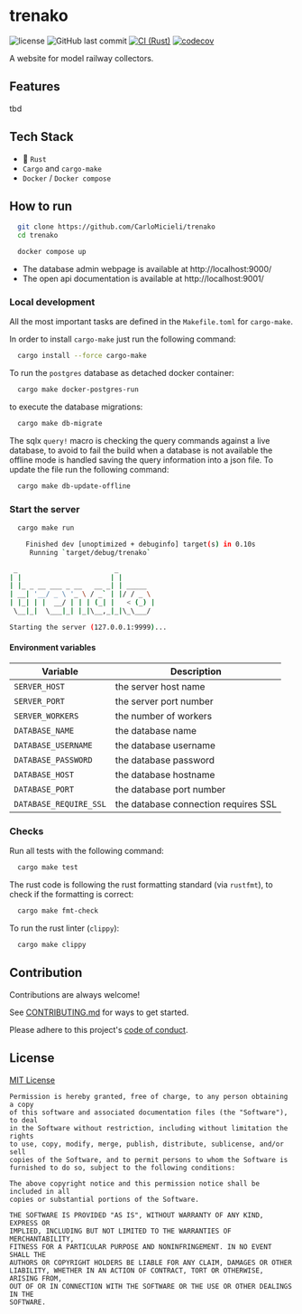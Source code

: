 # trenako

![license](https://img.shields.io/github/license/CarloMicieli/trenako)
![GitHub last commit](https://img.shields.io/github/last-commit/CarloMicieli/trenako)
[![CI (Rust)](https://github.com/CarloMicieli/trenako/actions/workflows/rust-ci.yml/badge.svg)](https://github.com/CarloMicieli/trenako/actions/workflows/rust-ci.yml)
[![codecov](https://codecov.io/gh/CarloMicieli/trenako/branch/dev/graph/badge.svg?token=i8xoC46ZYN)](https://codecov.io/gh/CarloMicieli/trenako)

A website for model railway collectors.

## Features

tbd

## Tech Stack

* 🦀 `Rust`
* `Cargo` and `cargo-make`
* `Docker` / `Docker compose`

## How to run

```bash
  git clone https://github.com/CarloMicieli/trenako
  cd trenako

  docker compose up
```

- The database admin webpage is available at http://localhost:9000/
- The open api documentation is available at http://localhost:9001/

### Local development

All the most important tasks are defined in the `Makefile.toml` for `cargo-make`.

In order to install `cargo-make` just run the following command:

```bash
  cargo install --force cargo-make
```

To run the `postgres` database as detached docker container:

```bash
  cargo make docker-postgres-run
```

to execute the database migrations:

```bash
  cargo make db-migrate
```

The sqlx `query!` macro is checking the query commands against a live database, to avoid to fail the build when a database is not available the offline mode is handled saving the query information into a json file. To update the file run the following command:

```bash
  cargo make db-update-offline
```

### Start the server

```bash
  cargo make run

    Finished dev [unoptimized + debuginfo] target(s) in 0.10s
     Running `target/debug/trenako`

 _                        _         
| |                      | |        
| |_ _ __ ___ _ __   __ _| | _____  
| __| '__/ _ \ '_ \ / _` | |/ / _ \ 
| |_| | |  __/ | | | (_| |   < (_) |
 \__|_|  \___|_| |_|\__,_|_|\_\___/

Starting the server (127.0.0.1:9999)...
```

#### Environment variables

| Variable               | Description                          |
|------------------------|--------------------------------------|
| `SERVER_HOST`          | the server host name                 |
| `SERVER_PORT`          | the server port number               |
| `SERVER_WORKERS`       | the number of workers                |
| `DATABASE_NAME`        | the database name                    |
| `DATABASE_USERNAME`    | the database username                |
| `DATABASE_PASSWORD`    | the database password                |
| `DATABASE_HOST`        | the database hostname                |
| `DATABASE_PORT`        | the database port number             |
| `DATABASE_REQUIRE_SSL` | the database connection requires SSL |

### Checks

Run all tests with the following command:

```bash
  cargo make test
```

The rust code is following the rust formatting standard (via `rustfmt`), to check if the formatting is correct:

```bash
  cargo make fmt-check
```

To run the rust linter (`clippy`):

```bash
  cargo make clippy
```

## Contribution

Contributions are always welcome!

See [CONTRIBUTING.md](CONTRIBUTING.md) for ways to get started.

Please adhere to this project's [code of conduct](CODE_OF_CONDUCT.md).

## License

[MIT License](https://choosealicense.com/licenses/mit/)

```
Permission is hereby granted, free of charge, to any person obtaining a copy
of this software and associated documentation files (the "Software"), to deal
in the Software without restriction, including without limitation the rights
to use, copy, modify, merge, publish, distribute, sublicense, and/or sell
copies of the Software, and to permit persons to whom the Software is
furnished to do so, subject to the following conditions:

The above copyright notice and this permission notice shall be included in all
copies or substantial portions of the Software.

THE SOFTWARE IS PROVIDED "AS IS", WITHOUT WARRANTY OF ANY KIND, EXPRESS OR
IMPLIED, INCLUDING BUT NOT LIMITED TO THE WARRANTIES OF MERCHANTABILITY,
FITNESS FOR A PARTICULAR PURPOSE AND NONINFRINGEMENT. IN NO EVENT SHALL THE
AUTHORS OR COPYRIGHT HOLDERS BE LIABLE FOR ANY CLAIM, DAMAGES OR OTHER
LIABILITY, WHETHER IN AN ACTION OF CONTRACT, TORT OR OTHERWISE, ARISING FROM,
OUT OF OR IN CONNECTION WITH THE SOFTWARE OR THE USE OR OTHER DEALINGS IN THE
SOFTWARE.
```

